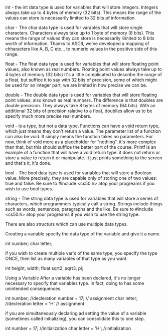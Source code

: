  int - the int data type is used for variables that will store integers.
Integers always take up to 4 bytes of memory (32 bits). This means the range of the values can store is necessarily limited to 32 bits pf information.

 char - The char data type is used for varables that will store single characters.
Characters always take up to 1 byte of memory (8 bits). This means the range of values they can store is necessarily liimited to 8 bits worth of information.
Thanks to ASCII, we've developed a mapping of chharacters like A, B, C etc... to numeric values in the positive side of this range.

 float - The float data type is used for variables that will store floating point values, also known as real numbers.
Floating point values always take up to 4 bytes of memory (32 bits)
It's a little complicated to describe the range of a float, but suffice it to say with 32 bits of precision, some of which might be used for an integer part, we are limited in how precise we can be. 

 double - The double data type is used for variables that will store floating point values, also known as real numbers.
The difference is that doubles are double precision. They always take 8 bytes of memory (64 bits).
With an additional 32 bits of precision ralative to a float, doublles allow us to be specify much more precise real numbers.

 void - is a type, but not a data type.
Functions can have a void return type, which just means they don't return a value.
The parameter list of a function can also be void. It simply means the function takes no parameters.
For now, think of void more as a placeholder for "nothing". it's more complex than that, but this should suffice the better part of the course.
Printf is an example of a function that will have a void return type. it does not return or store a value to return it or manipulate. It just prints something to the screen and that's it, it's done.
 
 bool - The bool data type is used for variables that will store a Boolean value. More precisely, they are capable only of storing one of two values: true and false.
Be sure to #include <cs50.h> atop your progreams if you wish to use bool types.

 string - The string data type is used for variables that will store a series of characters, which programmers typically call a string.
Strings include things such as words, sentences, paragraphs and the like.
Be sure to #include <cs50.h> atop your progreams if you wish to use the string type.

There are also structurs which can use multiple data types.

Creating a variable
specify the data type of the variable and give it a name.

int number;
char letter;

if you wish to create multiple var's of the same type, you specify the type ONCE, then list as many variables of that type as you want.

int height, width;
float sqrt2, sqrt3, pi;

Using a Variable
After a variable has been declared, it's no longer necessary to specify that variables type. in fact, doing to has some unintended consequences.

int number; //decleration
number = 17; // assignment
char letter; //decleration
letter = 'H' // assignment

if you are simultaneously declaring ad setting the value of a variable (sometimes called initializing), you can consolidate this to one step.

int number = 17; //initialization
char letter = 'H'; //initialization
